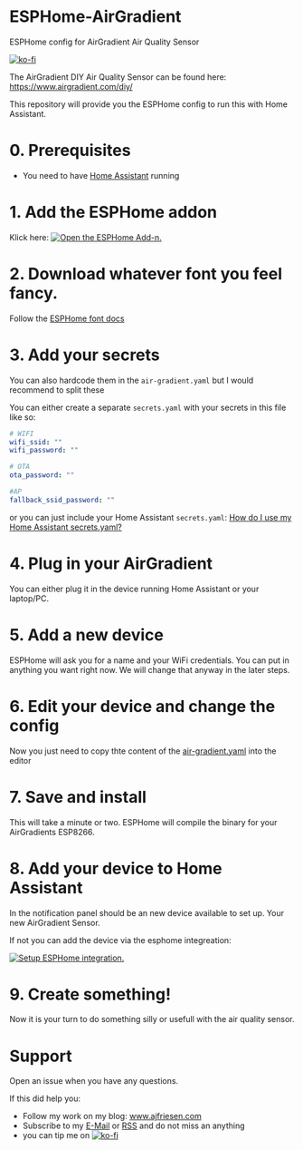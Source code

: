 # ESPHome-AirGradient

ESPHome config for AirGradient Air Quality Sensor

[![ko-fi](https://ko-fi.com/img/githubbutton_sm.svg)](https://ko-fi.com/ajfriesen)


The AirGradient DIY Air Quality Sensor can be found here: https://www.airgradient.com/diy/

This repository will provide you the ESPHome config to run this with Home Assistant.

# 0. Prerequisites

- You need to have [Home Assistant](https://www.home-assistant.io/installation/) running

# 1. Add the ESPHome addon

Klick here: [![Open the ESPHome Add-n.](https://my.home-assistant.io/badges/supervisor_addon.svg)](https://my.home-assistant.io/redirect/supervisor_addon/?addon=a0d7b954_esphome)

# 2. Download whatever font you feel fancy.

Follow the [ESPHome font docs](https://esphome.io/components/display/index.html#drawing-static-text)

# 3. Add your secrets

You can also hardcode them in the `air-gradient.yaml` but I would recommend to split these

You can either create a separate `secrets.yaml` with your secrets in this file like so:

```YAML
# WIFI
wifi_ssid: ""
wifi_password: ""

# OTA
ota_password: ""

#AP
fallback_ssid_password: ""
```

or you can just include your Home Assistant `secrets.yaml`:
[How do I use my Home Assistant secrets.yaml?](https://esphome.io/guides/faq.html?highlight=secret#how-do-i-use-my-home-assistant-secrets-yaml)

# 4. Plug in your AirGradient

You can either plug it in the device running Home Assistant or your laptop/PC.

# 5. Add a new device

ESPHome will ask you for a name and your WiFi credentials.
You can put in anything you want right now.
We will change that anyway in the later steps.

# 6. Edit your device and change the config

Now you just need to copy thte content of the [air-gradient.yaml](air-gradient.yaml) into the editor

# 7. Save and install

This will take a minute or two. ESPHome will compile the binary for your AirGradients ESP8266.

# 8. Add your device to Home Assistant

In the notification panel should be an new device available to set up.
Your new AirGradient Sensor.

If not you can add the device via the esphome integreation:

[![Setup ESPHome integration.](https://my.home-assistant.io/badges/config_flow_start.svg)](https://my.home-assistant.io/redirect/config_flow_start/?domain=esphome)

# 9. Create something!

Now it is your turn to do something silly or usefull with the air quality sensor.

# Support

Open an issue when you have any questions.

If this did help you:

- Follow my work on my blog: www.ajfriesen.com
- Subscribe to my [E-Mail](https://www.ajfriesen.com/#/portal) or [RSS](https://ajfriesen.com/rss) and do not miss an anything
- you can tip me on [![ko-fi](https://ko-fi.com/img/githubbutton_sm.svg)](https://ko-fi.com/ajfriesen) 
